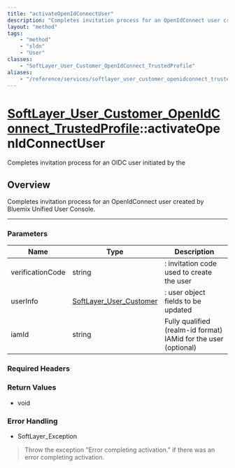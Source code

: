 ```yaml
---
title: "activateOpenIdConnectUser"
description: "Completes invitation process for an OpenIdConnect user created by Bluemix Unified User Console."
layout: "method"
tags:
    - "method"
    - "sldn"
    - "User"
classes:
    - "SoftLayer_User_Customer_OpenIdConnect_TrustedProfile"
aliases:
    - "/reference/services/softlayer_user_customer_openidconnect_trustedprofile/activateOpenIdConnectUser"
---
```

# [SoftLayer_User_Customer_OpenIdConnect_TrustedProfile](/reference/services/SoftLayer_User_Customer_OpenIdConnect_TrustedProfile)::activateOpenIdConnectUser

Completes invitation process for an OIDC user initiated by the


## Overview 
Completes invitation process for an OpenIdConnect user created by Bluemix Unified User Console. 

-----

### Parameters 
|Name | Type | Description |
| --- | --- | --- |
|verificationCode| string| : invitation code used to create the user|
|userInfo| <a href='/reference/datatypes/SoftLayer_User_Customer'>SoftLayer_User_Customer </a>| : user object fields to be updated|
|iamId| string| Fully qualified (realm-id format) IAMid for the user (optional)|


### Required Headers


### Return Values
* void



### Error Handling

* SoftLayer_Exception 

> Throw the exception "Error completing activation." if there was an error completing activation. 



